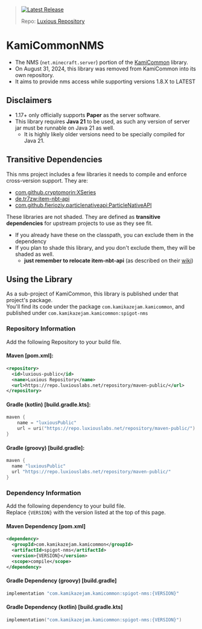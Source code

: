 &nbsp;
> <a href="https://repo.luxiouslabs.net/#browse/browse:maven-releases:com%2Fkamikazejam%2Fkamicommon%2Fspigot-nms"> <img alt="Latest Release" src="https://img.shields.io/endpoint?url=https://gist.githubusercontent.com/Jake-Moore/25b97e226e0ecf38e0135223111fd115/raw/version.json" /></a>
>
> Repo: [Luxious Repository](https://repo.luxiouslabs.net/)

# KamiCommonNMS
- The NMS (`net.minecraft.server`) portion of the [KamiCommon](https://github.com/Jake-Moore/KamiCommon) library.
- On August 31, 2024, this library was removed from KamiCommon into its own repository.
- It aims to provide nms access while supporting versions 1.8.X to LATEST

## Disclaimers
- 1.17+ only officially supports **Paper** as the server software.
- This library requires **Java 21** to be used, as such any version of server jar must be runnable on Java 21 as well.
  - It is highly likely older versions need to be specially compiled for Java 21.

## Transitive Dependencies
This nms project includes a few libraries it needs to compile and enforce cross-version support. They are:
- [com.github.cryptomorin:XSeries](https://github.com/CryptoMorin/XSeries)
- [de.tr7zw:item-nbt-api](https://github.com/tr7zw/Item-NBT-API)
- [com.github.fierioziy.particlenativeapi:ParticleNativeAPI](https://github.com/Fierioziy/ParticleNativeAPI)

These libraries are not shaded. They are defined as **transitive dependencies** for upstream projects to use as they see fit.
- If you already have these on the classpath, you can exclude them in the dependency
- If you plan to shade this library, and you don't exclude them, they will be shaded as well.
  - **just remember to relocate item-nbt-api** (as described on their [wiki](https://github.com/tr7zw/Item-NBT-API/wiki/Using-Gradle#option-2-shading-the-nbt-api-into-your-plugin))

## Using the Library
As a sub-project of KamiCommon, this library is published under that project's package.  
You'll find its code under the package `com.kamikazejam.kamicommon`, and published under `com.kamikazejam.kamicommon:spigot-nms`

### Repository Information
Add the following Repository to your build file.
#### Maven [pom.xml]:
```xml
<repository>
  <id>luxious-public</id>
  <name>Luxious Repository</name>
  <url>https://repo.luxiouslabs.net/repository/maven-public/</url>
</repository>
```
#### Gradle (kotlin) [build.gradle.kts]:
```kotlin
maven {
    name = "luxiousPublic"
    url = uri("https://repo.luxiouslabs.net/repository/maven-public/")
}
```
#### Gradle (groovy) [build.gradle]:
```groovy
maven {
  name "luxiousPublic"
  url "https://repo.luxiouslabs.net/repository/maven-public/"
}
```

### Dependency Information
Add the following dependency to your build file.  
Replace `{VERSION}` with the version listed at the top of this page.  

#### Maven Dependency [pom.xml]
```xml
<dependency>
  <groupId>com.kamikazejam.kamicommon</groupId>
  <artifactId>spigot-nms</artifactId>
  <version>{VERSION}</version>
  <scope>compile</scope>
</dependency>
```

#### Gradle Dependency (groovy) [build.gradle]
```groovy
implementation "com.kamikazejam.kamicommon:spigot-nms:{VERSION}"
```

#### Gradle Dependency (kotlin) [build.gradle.kts]
```kotlin
implementation("com.kamikazejam.kamicommon:spigot-nms:{VERSION}")
```

